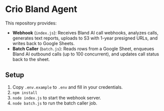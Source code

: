 # Crio Bland Agent

This repository provides:
- **Webhook** (`index.js`): Receives Bland AI call webhooks, analyzes calls, generates text reports, uploads to S3 with 1-year presigned URLs, and writes back to Google Sheets.
- **Batch Caller** (`batch.js`): Reads rows from a Google Sheet, enqueues Bland AI outbound calls (up to 100 concurrent), and updates call status back to the sheet.

## Setup

1. Copy `.env.example` to `.env` and fill in your credentials.
2. `npm install`
3. `node index.js` to start the webhook server.
4. `node batch.js` to run the batch caller job.
